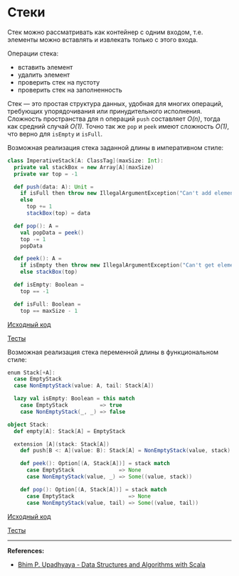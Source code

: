 # Стеки

Стек можно рассматривать как контейнер с одним входом, т.е. элементы можно вставлять и извлекать только с этого входа. 

Операции стека: 

- вставить элемент
- удалить элемент 
- проверить стек на пустоту
- проверить стек на заполненность

Стек — это простая структура данных, удобная для многих операций, требующих упорядочивания или принудительного исполнения. 
Сложность пространства для n операций `push` составляет _O(n)_, тогда как средний случай _O(1)_. 
Точно так же `pop` и `peek` имеют сложность _O(1)_, что верно для `isEmpty` и `isFull`.

Возможная реализация стека заданной длины в императивном стиле:

```scala
class ImperativeStack[A: ClassTag](maxSize: Int):
  private val stackBox = new Array[A](maxSize)
  private var top = -1

  def push(data: A): Unit =
    if isFull then throw new IllegalArgumentException("Can't add element to full stack")
    else
      top += 1
      stackBox(top) = data

  def pop(): A =
    val popData = peek()
    top -= 1
    popData

  def peek(): A =
    if isEmpty then throw new IllegalArgumentException("Can't get element to empty stack")
    else stackBox(top)

  def isEmpty: Boolean =
    top == -1

  def isFull: Boolean =
    top == maxSize - 1
```

[Исходный код](https://gitflic.ru/project/artemkorsakov/scalabook/blob?file=examples%2Fsrc%2Fmain%2Fscala%2Falgorithms%2Fstructures%2FImperativeStack.scala&plain=1)

[Тесты](https://gitflic.ru/project/artemkorsakov/scalabook/blob?file=examples%2Fsrc%2Ftest%2Fscala%2Falgorithms%2Fstructures%2FImperativeStackSuite.scala&plain=1)


Возможная реализация стека переменной длины в функциональном стиле:

```scala
enum Stack[+A]:
  case EmptyStack
  case NonEmptyStack(value: A, tail: Stack[A])

  lazy val isEmpty: Boolean = this match
    case EmptyStack          => true
    case NonEmptyStack(_, _) => false

object Stack:
  def empty[A]: Stack[A] = EmptyStack

  extension [A](stack: Stack[A])
    def push[B <: A](value: B): Stack[A] = NonEmptyStack(value, stack)

    def peek(): Option[(A, Stack[A])] = stack match
      case EmptyStack              => None
      case NonEmptyStack(value, _) => Some((value, stack))

    def pop(): Option[(A, Stack[A])] = stack match
      case EmptyStack                 => None
      case NonEmptyStack(value, tail) => Some((value, tail))
```

[Исходный код](https://gitflic.ru/project/artemkorsakov/scalabook/blob?file=examples%2Fsrc%2Fmain%2Fscala%2Falgorithms%2Fstructures%2FStack.scala&plain=1)

[Тесты](https://gitflic.ru/project/artemkorsakov/scalabook/blob?file=examples%2Fsrc%2Ftest%2Fscala%2Falgorithms%2Fstructures%2FStackSuite.scala&plain=1)


---

**References:**
- [Bhim P. Upadhyaya - Data Structures and Algorithms with Scala](https://link.springer.com/book/10.1007/978-3-030-12561-5)
